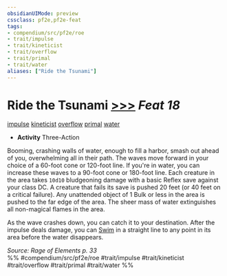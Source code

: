 ```yaml
---
obsidianUIMode: preview
cssclass: pf2e,pf2e-feat
tags:
- compendium/src/pf2e/roe
- trait/impulse
- trait/kineticist
- trait/overflow
- trait/primal
- trait/water
aliases: ["Ride the Tsunami"]
---
```

# Ride the Tsunami  [>>>](chapter-9-playing-the-game.md#Actions "Three-Action") *Feat 18*  
[impulse](impulse-roe.md "Impulse Action & Ability Trait")  [kineticist](kineticist-roe.md "Kineticist Class Trait")  [overflow](overflow-roe.md "Overflow Action & Ability Trait")  [primal](primal.md "Primal Tradition Trait")  [water](water.md "Water Energy & Element Trait")  

- **Activity** Three-Action

Booming, crashing walls of water, enough to fill a harbor, smash out ahead of you, overwhelming all in their path. The waves move forward in your choice of a 60-foot cone or 120-foot line. If you're in water, you can increase these waves to a 90-foot cone or 180-foot line. Each creature in the area takes `10d10` bludgeoning damage with a basic Reflex save against your class DC. A creature that fails its save is pushed 20 feet (or 40 feet on a critical failure). Any unattended object of 1 Bulk or less in the area is pushed to the far edge of the area. The sheer mass of water extinguishes all non-magical flames in the area.

As the wave crashes down, you can catch it to your destination. After the impulse deals damage, you can [Swim](swim.md) in a straight line to any point in its area before the water disappears.

*Source: Rage of Elements p. 33*  
%% #compendium/src/pf2e/roe #trait/impulse #trait/kineticist #trait/overflow #trait/primal #trait/water %%